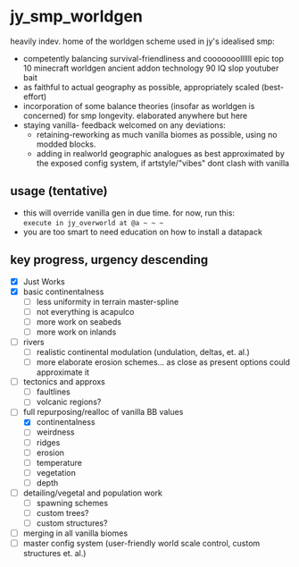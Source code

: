 # jy_smp_worldgen
 heavily indev. home of the worldgen scheme used in jy's idealised smp: 
 - competently balancing survival-friendliness and cooooooollllll epic top 10 minecraft worldgen ancient addon technology 90 IQ slop youtuber bait
 - as faithful to actual geography as possible, appropriately scaled (best-effort) 
 - incorporation of some balance theories (insofar as worldgen is concerned) for smp longevity. elaborated anywhere but here
 - staying vanilla- feedback welcomed on any deviations: 
   - retaining-reworking as much vanilla biomes as possible, using no modded blocks.
   - adding in realworld geographic analogues as best approximated by the exposed config system, if artstyle/"vibes" dont clash with vanilla
 

## usage (tentative)
- this will override vanilla gen in due time. for now, run this:<br>
`execute in jy_overworld at @a ~ ~ ~`
- you are too smart to need education on how to install a datapack

## key progress, urgency descending
- [x] Just Works
- [x] basic continentalness
  - [ ] less uniformity in terrain master-spline
  - [ ] not everything is acapulco
  - [ ] more work on seabeds
  - [ ] more work on inlands
- [ ] rivers
  - [ ] realistic continental modulation (undulation, deltas, et. al.)
  - [ ] more elaborate erosion schemes... as close as present options could approximate it
- [ ] tectonics and approxs
  - [ ] faultlines
  - [ ] volcanic regions? 
- [ ] full repurposing/realloc of vanilla BB values
  - [x] continentalness
  - [ ] weirdness
  - [ ] ridges
  - [ ] erosion
  - [ ] temperature
  - [ ] vegetation
  - [ ] depth
- [ ] detailing/vegetal and population work
  - [ ] spawning schemes
  - [ ] custom trees?
  - [ ] custom structures?
- [ ] merging in all vanilla biomes
- [ ] master config system (user-friendly world scale control, custom structures et. al.)
